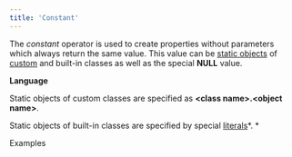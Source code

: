 ```yaml
---
title: 'Constant'
---
```


The *constant* operator is used to create properties without parameters which always return the same value. This value can be [static objects](Static_objects.md) of [custom](User_classes.md) and built-in classes as well as the special **NULL** value. 

**Language**

Static objects of custom classes are specified as **<class name\>.<object name\>**.

Static objects of built-in classes are specified by special [literals](Literals.md)*. *

Examples


  
